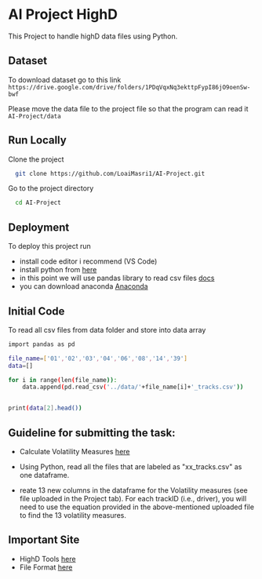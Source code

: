 # AI Project HighD
This Project to handle highD data files using Python.

## Dataset
To download dataset go to this link ```https://drive.google.com/drive/folders/1PDqVqxNq3ekttpFypI86jO9oenSw-bwf```

Please move the data file to the project file so that the program can read it  ```AI-Project/data```

## Run Locally

Clone the project

```bash
  git clone https://github.com/LoaiMasri1/AI-Project.git
```

Go to the project directory

```bash
  cd AI-Project
```

## Deployment
To deploy this project run
- install code editor i recommend (VS Code)
- install python from [here](https://www.python.org/)
- in this point we will use pandas library to read csv files [docs](https://pandas.pydata.org/docs/)
- you can download anaconda [Anaconda](https://www.anaconda.com)

## Initial Code
To read all csv files from data folder and store into data array
```bash
import pandas as pd

file_name=['01','02','03','04','06','08','14','39']
data=[]

for i in range(len(file_name)):
    data.append(pd.read_csv('../data/'+file_name[i]+'_tracks.csv'))


print(data[2].head())
```

## Guideline for submitting the task:

- Calculate Volatility Measures [here](https://drive.google.com/file/d/167nINsAEw9ecqup22pC7cWdkqVkFvoRV/view?usp=sharinghttps://drive.google.com/file/d/167nINsAEw9ecqup22pC7cWdkqVkFvoRV/view?usp=sharing)

- Using Python, read all the files that are labeled as "xx_tracks.csv" as one dataframe.

- reate 13 new columns in the dataframe for the Volatility measures (see file uploaded in the Project tab). For each trackID (i.e., driver), you will need to use the equation provided in the above-mentioned uploaded file to find the 13 volatility measures.


## Important Site
- HighD Tools [here](https://github.com/RobertKrajewski/highD-dataset)
- File Format [here](https://www.highd-dataset.com/format)

